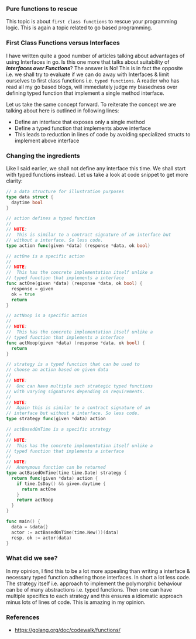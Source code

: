 ### Pure functions to rescue
This topic is about `first class functions` to rescue your programming logic. This is again a topic related to go based programming.

### First Class Functions versus Interfaces
I have written quite a good number of articles talking about advantages of using Interfaces in go. Is this one more that talks
about suitability of _**Interfaces over Functions**_? The answer is No! This is in fact the opposite i.e. we shall try to evaluate if we can do away with Interfaces & limit ourselves to first class functions i.e. `typed functions`. A reader
who has read all my go based blogs, will immediately judge my biasedness over defining typed function that implement a single method interface.

Let us take the same concept forward. To reiterate the concept we are talking about here is outlined in following lines:
- Define an interface that exposes only a single method
- Define a typed function that implements above interface
- This leads to reduction in lines of code by avoiding specialized structs to implement above interface

### Changing the ingredients
Like I said earlier, we shall not define any interface this time. We shall start with typed functions instead. Let us take a
look at code snippet to get more clarity:

```go
// a data structure for illustration purposes
type data struct {
  daytime bool
}

// action defines a typed function
//
// NOTE:
//  This is similar to a contract signature of an interface but
// without a interface. So less code.
type action func(given *data) (response *data, ok bool)

// actOne is a specific action 
//
// NOTE:
//  This has the concrete implementation itself unlike a 
// typed function that implements a interface
func actOne(given *data) (response *data, ok bool) {
  response = given
  ok = true
  return
}

// actNoop is a specific action
//
// NOTE:
//  This has the concrete implementation itself unlike a 
// typed function that implements a interface
func actNoop(given *data) (response *data, ok bool) {
  return
}

// strategy is a typed function that can be used to 
// choose an action based on given data
//
// NOTE:
//  Onc can have multiple such strategic typed functions
// with varying signatures depending on requirements.
//
// NOTE:
//  Again this is similar to a contract signature of an 
// interface but without a interface. So less code.
type strategy func(given *data) action

// actBasedOnTime is a specific strategy
//
// NOTE:
//  This has the concrete implementation itself unlike a 
// typed function that implements a interface
//
// NOTE:
//  Anonymous function can be returned 
type actBasedOnTime(time time.Date) strategy {
  return func(given *data) action {
    if time.IsDay() && given.daytime {
      return actOne
    }
    return actNoop
  }
}

func main() {
  data = &data{}
  actor := actBasedOnTime(time.New())(data)
  resp, ok := actor(data)
}
```

### What did we see?
In my opinion, I find this to be a lot more appealing than writing a interface & necessary typed function adhering those
interfaces. In short a lot less code. The strategy itself i.e. approach to implement the polymorphic behaviour can be of
many abstractions i.e. typed functions. Then one can have multiple specifics to each strategy and this ensures a idiomatic
approach minus lots of lines of code. This is amazing in my opinion.

### References
- https://golang.org/doc/codewalk/functions/
